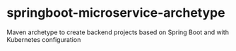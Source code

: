 # springboot-microservice-archetype
Maven archetype to create backend projects based on Spring Boot and with Kubernetes configuration
